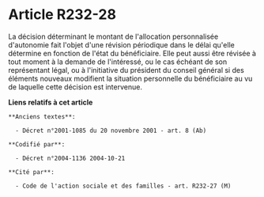 # Article R232-28

La décision déterminant le montant de l'allocation personnalisée d'autonomie fait l'objet d'une révision périodique dans le
délai qu'elle détermine en fonction de l'état du bénéficiaire. Elle peut aussi être révisée à tout moment à la demande de
l'intéressé, ou le cas échéant de son représentant légal, ou à l'initiative du président du conseil général si des éléments
nouveaux modifient la situation personnelle du bénéficiaire au vu de laquelle cette décision est intervenue.

**Liens relatifs à cet article**

	**Anciens textes**:

	  - Décret n°2001-1085 du 20 novembre 2001 - art. 8 (Ab)

	**Codifié par**:

	  - Décret n°2004-1136 2004-10-21

	**Cité par**:

	  - Code de l'action sociale et des familles - art. R232-27 (M)
